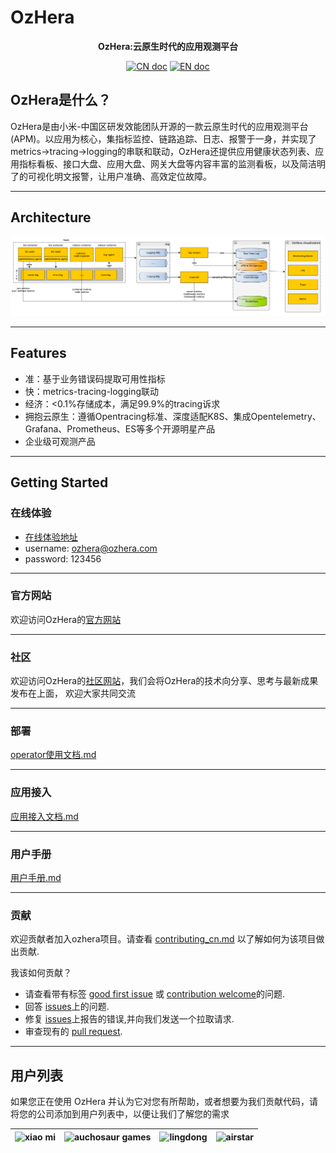 # OzHera

<p align="center">
<b>OzHera:云原生时代的应用观测平台</b>
</p>

<p align="center">
<a href="README_CN.md"><img src="./readme/images/doc_logo_cn.svg" alt="CN doc"></a>
<a href="README.md"><img src="./readme/images/doc_logo_english.svg" alt="EN doc"></a>
</p>


## OzHera是什么？
OzHera是由小米-中国区研发效能团队开源的一款云原生时代的应用观测平台(APM)。以应用为核心，集指标监控、链路追踪、日志、报警于一身，并实现了metrics->tracing->logging的串联和联动，OzHera还提供应用健康状态列表、应用指标看板、接口大盘、应用大盘、网关大盘等内容丰富的监测看板，以及简洁明了的可视化明文报警，让用户准确、高效定位故障。

---

## Architecture
![ozhera](readme/images/architecture.png)

---

## Features
- 准：基于业务错误码提取可用性指标
- 快：metrics-tracing-logging联动
- 经济：<0.1%存储成本，满足99.9%的tracing诉求
- 拥抱云原生：遵循Opentracing标准、深度适配K8S、集成Opentelemetry、Grafana、Prometheus、ES等多个开源明星产品
- 企业级可观测产品

---

## Getting Started
### 在线体验
+ [在线体验地址](https://ozhera.demo.m.one.mi.com/)
+ username: ozhera@ozhera.com
+ password: 123456

---

### 官方网站

欢迎访问OzHera的[官方网站](https://ozhera.m.one.mi.com/)

---

### 社区

欢迎访问OzHera的[社区网站](https://m.one.mi.com/index)，我们会将OzHera的技术向分享、思考与最新成果发布在上面， 欢迎大家共同交流

---

### 部署
[operator使用文档.md](readme%2Fdeploy%2Fozhera-deploy-document_cn.md)

---

### 应用接入
[应用接入文档.md](readme/application-integeration/application-integration-document_cn.md)

---

### 用户手册
[用户手册.md](readme%2Fuser-manual%2Fuser-manual-document_cn.md)

---

### 贡献
欢迎贡献者加入ozhera项目。请查看 [contributing_cn.md](readme%2Fcontributing%2Fcontributing_cn.md) 以了解如何为该项目做出贡献.

我该如何贡献？
- 请查看带有标签 [good first issue](https://github.com/XiaoMi/ozhera/labels/good%20first%20issue) 或 [contribution welcome](https://github.com/XiaoMi/ozhera/labels/help%20wanted)的问题.
- 回答 [issues](https://github.com/XiaoMi/ozhera/issues)上的问题.
- 修复 [issues](https://github.com/XiaoMi/ozhera/issues)上报告的错误,并向我们发送一个拉取请求.
- 审查现有的 [pull request](https://github.com/XiaoMi/ozhera/pulls).

---

## 用户列表

如果您正在使用 OzHera 并认为它对您有所帮助，或者想要为我们贡献代码，请将您的公司添加到用户列表中，以便让我们了解您的需求

|![xiao mi](./readme/userlist/mi.png)|![auchosaur games](readme/userlist/auchosaur_games.png)|![lingdong](readme/userlist/lingdong.png)|![airstar](readme/userlist/airstar.png)|
| :---: | :---: | :---: | :---: |


